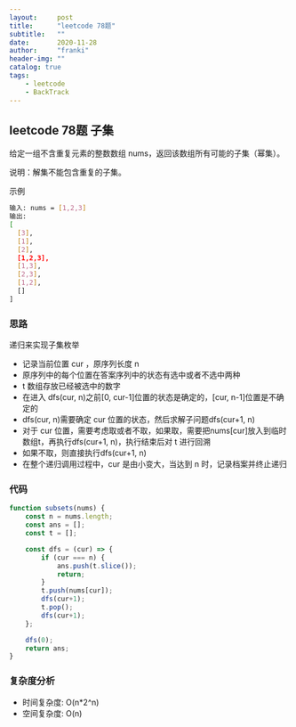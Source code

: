 ```yaml
---
layout:     post
title:      "leetcode 78题"
subtitle:   ""
date:       2020-11-28
author:     "franki"
header-img: ""
catalog: true
tags:
    - leetcode
    - BackTrack
---
```


## leetcode 78题 子集

给定一组不含重复元素的整数数组 nums，返回该数组所有可能的子集（幂集）。

说明：解集不能包含重复的子集。

示例

```bash
输入: nums = [1,2,3]
输出:
[
  [3],
  [1],
  [2],
  [1,2,3],
  [1,3],
  [2,3],
  [1,2],
  []
]
```

### 思路

递归来实现子集枚举

- 记录当前位置 cur ，原序列长度 n
- 原序列中的每个位置在答案序列中的状态有选中或者不选中两种
- t 数组存放已经被选中的数字
- 在进入 dfs(cur, n)之前[0, cur-1]位置的状态是确定的，[cur, n-1]位置是不确定的
- dfs(cur, n)需要确定 cur 位置的状态，然后求解子问题dfs(cur+1, n)
- 对于 cur 位置，需要考虑取或者不取，如果取，需要把nums[cur]放入到临时数组t，再执行dfs(cur+1, n)，执行结束后对 t 进行回溯
- 如果不取，则直接执行dfs(cur+1, n)
- 在整个递归调用过程中，cur 是由小变大，当达到 n 时，记录档案并终止递归

### 代码

```js
function subsets(nums) {
    const n = nums.length;
    const ans = [];
    const t = [];

    const dfs = (cur) => {
        if (cur === n) {
            ans.push(t.slice());
            return;
        }
        t.push(nums[cur]);
        dfs(cur+1);
        t.pop();
        dfs(cur+1);
    };

    dfs(0);
    return ans;
}
```

### 复杂度分析

- 时间复杂度: O(n*2^n)
- 空间复杂度: O(n)
